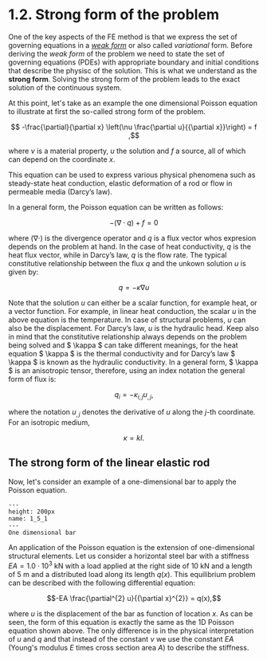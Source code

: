 # 1.2. Strong form of the problem

One of the key aspects of the FE method is that we express the set of governing equations in a [*weak form*](./chapter1-3_Weak_form_of_the_problem.md) or also called *variational* form. Before deriving the *weak form* of the problem we need to state the set of governing equations (PDEs) with appropriate boundary and initial conditions that describe the physisc of the solution. This is what we understand as the **strong form**. Solving the strong form of the problem leads to the exact solution of the continuous system. 

At this point, let's take as an example the one dimensional Poisson equation to illustrate at first the so-called strong form of the problem. 

$$ -\frac{\partial}{\partial x} \left(\nu \frac{\partial u}{{\partial x}}\right) = f ,$$

where $\nu$ is a material property, $u$ the solution and $f$ a source, all of which can depend on the coordinate $x$. 

This equation can be used to express various physical phenomena such as steady-state heat conduction, elastic deformation of a rod or flow in permeable media (Darcy’s law).

In a general form, the Poisson equation can be written as follows: 

$$ −(∇ \cdot q) + f = 0 $$

where $(\nabla \cdot )$ is the divergence operator and $q$ is a flux vector whos expresion depends on the problem at hand. In the case of heat conductivity, $q$ is the heat flux vector, while in Darcy’s law, $q$ is the flow rate. The typical constitutive relationship between the flux $q$ and the unkown solution $u$ is given by:

$$ q= - \kappa  ∇ u $$

Note that the solution $u$ can either be a scalar function, for example heat, or a vector function. For example, in linear heat conduction, the scalar $u$ in the above equation is the temperature. In case of structural problems, $u$ can also be the displacement. For Darcy’s law, $u$ is the hydraulic head. Keep also in mind that the constitutive relationship always depends on the problem being solved and $ \kappa $ can take different meanings, for the heat equation $ \kappa $ is the thermal conductivity and for Darcy’s law $ \kappa $ is known as the hydraulic conductivity. In a general form, $ \kappa $ is an anisotropic tensor, therefore, using an index notation the general form of flux is:

$$ q_i= - \kappa_{i,j}  u_{,j}, $$

where the notation $u_{,j}$ denotes the derivative of $u$ along the $j$-th coordinate. For an isotropic medium, 

$$ \kappa = k I .$$

## The strong form of the linear elastic rod
Now, let's consider an example of a one-dimensional bar to apply the Poisson equation. 

```{figure} .././images/Chapter1/1_5_1.png
---
height: 200px
name: 1_5_1
---
One dimensional bar
```

An application of the Poisson equation is the extension of one-dimensional structural elements. Let us consider a horizontal steel bar with a stiffness $EA = 1.0 \cdot 10^3$ kN with a load applied at the right side of $10$ kN and a length of $5$ m and a distributed load along its length $q(x)$. This equilibrium problem can be described with the following differential equation:

$$-EA \frac{\partial^{2} u}{{\partial x}^{2}} = q(x),$$

where $u$ is the displacement of the bar as function of location $x$. As can be seen, the form of this equation is exactly the same as the 1D Poisson equation shown above. The only difference is in the physical interpretation of $u$ and $q$ and that instead of the constant $\nu$ we use the constant $EA$ (Young's modulus $E$ times cross section area $A$) to describe the stiffness. 
